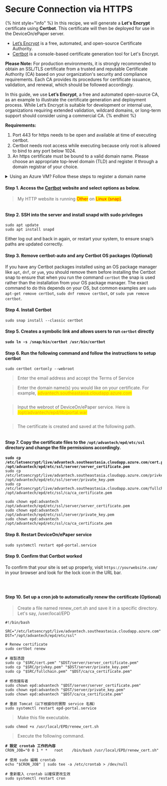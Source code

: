 # Secure Connection via HTTPS

{% hint style="info" %}
In this recipe, we will generate a **Let's Encrypt** certificate using **Certbot**. This certificate will then be deployed for use in the DeviceOn/ePaper server.

* [Let’s Encrypt](https://letsencrypt.org/) is a free, automated, and open-source Certificate Authority.
* [Certbot](https://certbot.eff.org/) is a console-based certificate generation tool for Let's Encrypt.

**Please Note:** For production environments, it is strongly recommended to obtain an SSL/TLS certificate from a trusted and reputable Certificate Authority (CA) based on your organization's security and compliance requirements. Each CA provides its procedures for certificate issuance, validation, and renewal, which should be followed accordingly.

In this guide, we use **Let’s Encrypt**, a free and automated open-source CA, as an example to illustrate the certificate generation and deployment process. While Let’s Encrypt is suitable for development or internal use, organizations requiring extended validation, wildcard domains, or long-term support should consider using a commercial CA.
{% endhint %}

**Requirements:**

1. Port 443 for https needs to be open and available at time of executing certbot.
2. Certbot needs root access while executing because only root is allowed to bind to any port below 1024.
3. An https certificate must be bound to a valid domain name. Please choose an appropriate top-level domain (TLD) and register it through a domain registrar of your choice.

<details>

<summary>Using an Azure VM? Follow these steps to register a domain name</summary>

1. Go to the [Azure Portal](https://portal.azure.com).

2) Navigate to **Virtual Machines** and select your VM.

3. In the **Overview** tab, find:

* **Public IP address**: Click it to open the Public IP resource.
* In the **Public IP address** blade, you’ll see a field named **DNS name** or **DNS name label**.

- If it’s empty, click **Configuration** in the left menu of the Public IP, and set a **DNS name label** (e.g., <mark style="color:orange;">advantech</mark>).

4. Save changes.\
   You will now have a DNS name like:

```
advantech.southeastasia.cloudapp.azure.com
```

<div align="left"><figure><img src="../../.gitbook/assets/image.png" alt=""><figcaption></figcaption></figure></div>

<figure><img src="../../.gitbook/assets/image (455).png" alt=""><figcaption></figcaption></figure>

</details>

#### Step 1. Access the [Certbot](https://certbot.eff.org/instructions?ws=other\&os=snap) website and select options as below.

> My HTTP website is running <mark style="color:red;">Other</mark> on <mark style="color:red;">Linux (snap)</mark>.

<figure><img src="../../.gitbook/assets/image (454).png" alt=""><figcaption></figcaption></figure>

#### Step 2. SSH into the server and install snapd with sudo privileges

```
sudo apt update
sudo apt install snapd
```

Either log out and back in again, or restart your system, to ensure snap’s paths are updated correctly.

#### Step 3. Remove certbot-auto and any Certbot OS packages (Optional)

If you have any Certbot packages installed using an OS package manager like `apt`, `dnf`, or `yum`, you should remove them before installing the Certbot snap to ensure that when you run the command `certbot` the snap is used rather than the installation from your OS package manager. The exact command to do this depends on your OS, but common examples are `sudo apt-get remove certbot`, `sudo dnf remove certbot`, or `sudo yum remove certbot`.

#### Step 4. Install Certbot

```
sudo snap install --classic certbot
```

#### Step 5. Creates a symbolic link and allows users to run `certbot` directly

<pre><code><strong>sudo ln -s /snap/bin/certbot /usr/bin/certbot 
</strong></code></pre>

#### Step 6. Run the following command and follow the instructions to setup certbot

```
sudo certbot certonly --webroot
```

> Enter the email address and accept the Terms of Service

> Enter the domain name(s) you would like on your certificate. For example, <mark style="color:orange;">advantech.southeastasia.cloudapp.azure.com</mark>

<figure><img src="../../.gitbook/assets/圖片 (1) (1).png" alt=""><figcaption></figcaption></figure>

> Input the webroot of DeviceOn/ePaper service. Here is <mark style="color:orange;">/opt/advantech/epd/lib/portal.war</mark>

<figure><img src="../../.gitbook/assets/圖片 (1) (1) (1).png" alt=""><figcaption></figcaption></figure>

> The certificate is created and saved at the following path.

<figure><img src="../../.gitbook/assets/圖片 (1).png" alt=""><figcaption></figcaption></figure>

#### Step 7. Copy the certificate files to the `/opt/advantech/epd/etc/ssl` directory and change the file permissions accordingly.

<pre><code><strong>sudo cp /etc/letsencrypt/live/advantech.southeastasia.cloudapp.azure.com/cert.pem /opt/advantech/epd/etc/ssl/server/server_certificate.pem
</strong>sudo cp /etc/letsencrypt/live/advantech.southeastasia.cloudapp.azure.com/privkey.pem /opt/advantech/epd/etc/ssl/server/private_key.pem
sudo cp /etc/letsencrypt/live/advantech.southeastasia.cloudapp.azure.com/fullchain.pem /opt/advantech/epd/etc/ssl/ca/ca_certificate.pem

sudo chown epd:advantech /opt/advantech/epd/etc/ssl/server/server_certificate.pem
sudo chown epd:advantech /opt/advantech/epd/etc/ssl/server/private_key.pem
sudo chown epd:advantech /opt/advantech/epd/etc/ssl/ca/ca_certificate.pem
</code></pre>

#### Step 8. Restart DeviceOn/ePaper service

```
sudo systemctl restart epd-portal.service
```

#### Step 9. Confirm that Certbot worked

To confirm that your site is set up properly, visit `https://yourwebsite.com/` in your browser and look for the lock icon in the URL bar.

<figure><img src="../../.gitbook/assets/圖片 (3).png" alt=""><figcaption></figcaption></figure>

<figure><img src="../../.gitbook/assets/圖片 (4).png" alt=""><figcaption></figcaption></figure>

<figure><img src="../../.gitbook/assets/圖片.png" alt=""><figcaption></figcaption></figure>

#### Step 10. Set up a cron job to automatically renew the certificate (Optional)

> Create a file named renew\_cert.sh and save it in a specific directory. Let's say, /user/local/EPD

```
#!/bin/bash

SRC="/etc/letsencrypt/live/advantech.southeastasia.cloudapp.azure.com"
DST="/opt/advantech/epd/etc/ssl"

# Renew certificate
sudo certbot renew

# 複製憑證
sudo cp "$SRC/cert.pem" "$DST/server/server_certificate.pem"
sudo cp "$SRC/privkey.pem" "$DST/server/private_key.pem"
sudo cp "$SRC/fullchain.pem" "$DST/ca/ca_certificate.pem"

# 修改擁有者
sudo chown epd:advantech "$DST/server/server_certificate.pem"
sudo chown epd:advantech "$DST/server/private_key.pem"
sudo chown epd:advantech "$DST/ca/ca_certificate.pem"

# 重啟 Tomcat（以下根據你的實際 service 名稱）
sudo systemctl restart epd-portal.service
```

> Make this file executable.

```
sudo chmod +x /usr/local/EPD/renew_cert.sh
```

> Execute the following command.

<pre><code><strong># 設定 crontab 工作的內容
</strong>CRON_JOB="0 0 1 * *   root    /bin/bash /usr/local/EPD/renew_cert.sh"

# 使用 sudo 編輯 crontab
echo "$CRON_JOB" | sudo tee -a /etc/crontab > /dev/null

# 重新載入 crontab 以確保更改生效
sudo systemctl restart cron
</code></pre>

